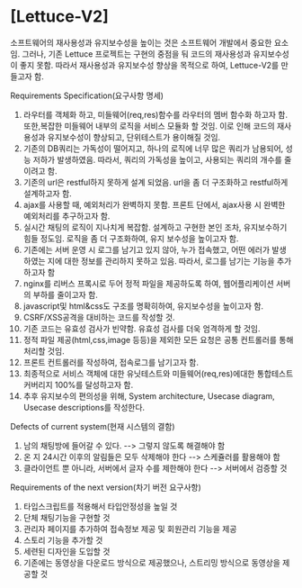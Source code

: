 # [Lettuce-V2]
소프트웨어의 재사용성과 유지보수성을 높이는 것은 소프트웨어 개발에서 중요한 요소임. 그러나, 
기존 Lettuce 프로젝트는 구현의 중점을 둬 코드의 재사용성과 유지보수성이 좋지 못함.
따라서 재사용성과 유지보수성 향상을 목적으로 하여, Lettuce-V2를 만들고자 함.


Requirements Specification(요구사항 명세)

1. 라우터를 객체화 하고, 미들웨어(req,res)함수를 라우터의 멤버 함수화 하고자 함. 또한,복잡한
미들웨어 내부의 로직을 서비스 모듈화 할 것임. 이로 인해 코드의 재사용성과 유지보수성이 향상되고, 
단위테스트가 용이해질 것임. 
2. 기존의 DB쿼리는 가독성이 떨어지고, 하나의 로직에 너무 많은 쿼리가 남용되어, 성능 저하가 발생하였음.
따라서, 쿼리의 가독성을 높이고, 사용되는 쿼리의 개수를 줄이려고 함.
3. 기존의 url은 restful하지 못하게 설계 되었음. url을 좀 더 구조화하고 restful하게 설계하고자 함. 
4. ajax를 사용할 때, 예외처리가 완벽하지 못함. 프론트 단에서, ajax사용 시 완벽한 예외처리를 추구하고자 함.
5. 실시간 채팅의 로직이 지나치게 복잡함. 설계하고 구현한 본인 조차, 유지보수하기 힘들 정도임. 로직을 좀 더 구조화하여, 유지 보수성을 높이고자 함. 
6. 기존에는 서버 운영 시 로그를 남기고 있지 않아, 누가 접속했고, 어떤 에러가 발생하였는 지에 대한 정보를 관리하지 못하고 있음. 따라서, 로그를 남기는 기능을 추가하고자 함
7. nginx를 리버스 프록시로 두어 정적 파일을 제공하도록 하여, 웹어플리케이션 서버의 부하를 줄이고자 함. 
8. javascript및 html&css도 구조를 명확히하여, 유지보수성을 높이고자 함. 
9. CSRF/XSS공격을 대비하는 코드를 작성할 것.
10. 기존 코드는 유효성 검사가 빈약함. 유효성 검사를 더욱 엄격하게 할 것임. 
11. 정적 파일 제공(html,css,image 등등)을 제외한 모든 요청은 공통 컨트롤러를 통해 처리할 것임. 
12. 프론트 컨트롤러를 작성하여, 접속로그를 남기고자 함. 
13. 최종적으로 서비스 객체에 대한 유닛테스트와 미들웨어(req,res)에대한 통합테스트 커버리지 100%를 달성하고자 함.
14. 추후 유지보수의 편의성을 위해, System architecture, Usecase diagram, Usecase descriptions를 작성한다.

Defects of current system(현재 시스템의 결함)

1. 남의 채팅방에 들어갈 수 있다. --> 그렇지 않도록 해결해야 함
2. 온 지 24시간 이후의 알림들은 모두 삭제해야 한다 --> 스케쥴러를 활용해야 함
3. 클라이언트 뿐 아니라, 서버에서 글자 수를 제한해야 한다 --> 서버에서 검증할 것




Requirements of the next version(차기 버전 요구사항)

1. 타입스크립트를 적용해서 타입안정성을 높일 것
2. 단체 채팅기능을 구현할 것
3. 관리자 페이지를 추가하여 접속정보 제공 및 회원관리 기능을 제공
4. 스토리 기능을 추가할 것 
5. 세련된 디자인을 도입할 것
6. 기존에는 동영상을 다운로드 방식으로 제공했으나, 스트리밍 방식으로 동영상을 제공할 것 

